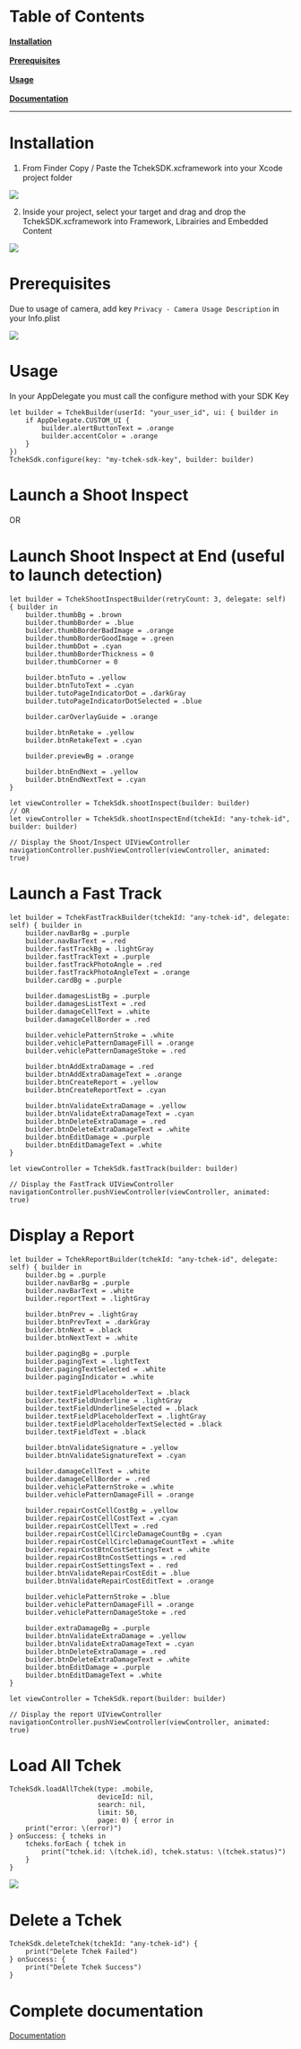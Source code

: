 # Table of Contents
**[Installation](https://github.com/sofianetchek/sample_ios_sdk/blob/main/README.md#installation)**<br><br>
**[Prerequisites](https://github.com/sofianetchek/sample_ios_sdk/blob/main/README.md#prerequisites)**<br><br>
**[Usage](https://github.com/sofianetchek/sample_ios_sdk/blob/main/README.md#usage)**<br><br>
**[Documentation](https://github.com/sofianetchek/sample_ios_sdk/blob/main/README.md#complete-documentation)**<br>
_________________
# Installation

1. From Finder Copy / Paste the TchekSDK.xcframework into your Xcode project folder

![](https://github.com/sofianetchek/sample_ios_sdk/blob/main/Screenshots/Install_1.png?raw=true "")

2. Inside your project, select your target and drag and drop the TchekSDK.xcframework into Framework, Librairies and Embedded Content

![](https://github.com/sofianetchek/sample_ios_sdk/blob/main/Screenshots/Install_2.png?raw=true "")

# Prerequisites
Due to usage of camera, add key `Privacy - Camera Usage Description` in your Info.plist

![](https://github.com/sofianetchek/sample_ios_sdk/blob/main/Screenshots/Install_3.png?raw=true "")

# Usage
In your AppDelegate you must call the configure method with your SDK Key
```
let builder = TchekBuilder(userId: "your_user_id", ui: { builder in
	if AppDelegate.CUSTOM_UI {
		builder.alertButtonText = .orange
		builder.accentColor = .orange
	}
})
TchekSdk.configure(key: "my-tchek-sdk-key", builder: builder)
```
# Launch a Shoot Inspect
OR
# Launch Shoot Inspect at End (useful to launch detection)
```
let builder = TchekShootInspectBuilder(retryCount: 3, delegate: self) { builder in
	builder.thumbBg = .brown
	builder.thumbBorder = .blue
	builder.thumbBorderBadImage = .orange
	builder.thumbBorderGoodImage = .green
	builder.thumbDot = .cyan
	builder.thumbBorderThickness = 0
	builder.thumbCorner = 0
	
	builder.btnTuto = .yellow
	builder.btnTutoText = .cyan
	builder.tutoPageIndicatorDot = .darkGray
	builder.tutoPageIndicatorDotSelected = .blue
	
	builder.carOverlayGuide = .orange
	
	builder.btnRetake = .yellow
	builder.btnRetakeText = .cyan
	
	builder.previewBg = .orange
	
	builder.btnEndNext = .yellow
	builder.btnEndNextText = .cyan
}

let viewController = TchekSdk.shootInspect(builder: builder)
// OR
let viewController = TchekSdk.shootInspectEnd(tchekId: "any-tchek-id", builder: builder)

// Display the Shoot/Inspect UIViewController
navigationController.pushViewController(viewController, animated: true)
```

# Launch a Fast Track
```
let builder = TchekFastTrackBuilder(tchekId: "any-tchek-id", delegate: self) { builder in
	builder.navBarBg = .purple
	builder.navBarText = .red
	builder.fastTrackBg = .lightGray
	builder.fastTrackText = .purple
	builder.fastTrackPhotoAngle = .red
	builder.fastTrackPhotoAngleText = .orange
	builder.cardBg = .purple
	
	builder.damagesListBg = .purple
	builder.damagesListText = .red
	builder.damageCellText = .white
	builder.damageCellBorder = .red
	
	builder.vehiclePatternStroke = .white
	builder.vehiclePatternDamageFill = .orange
	builder.vehiclePatternDamageStoke = .red
	
	builder.btnAddExtraDamage = .red
	builder.btnAddExtraDamageText = .orange
	builder.btnCreateReport = .yellow
	builder.btnCreateReportText = .cyan
	
	builder.btnValidateExtraDamage = .yellow
	builder.btnValidateExtraDamageText = .cyan
	builder.btnDeleteExtraDamage = .red
	builder.btnDeleteExtraDamageText = .white
	builder.btnEditDamage = .purple
	builder.btnEditDamageText = .white
}

let viewController = TchekSdk.fastTrack(builder: builder)

// Display the FastTrack UIViewController
navigationController.pushViewController(viewController, animated: true)
```

# Display a Report
```
let builder = TchekReportBuilder(tchekId: "any-tchek-id", delegate: self) { builder in
	builder.bg = .purple
	builder.navBarBg = .purple
	builder.navBarText = .white
	builder.reportText = .lightGray
	
	builder.btnPrev = .lightGray
	builder.btnPrevText = .darkGray
	builder.btnNext = .black
	builder.btnNextText = .white
	
	builder.pagingBg = .purple
	builder.pagingText = .lightText
	builder.pagingTextSelected = .white
	builder.pagingIndicator = .white
	
	builder.textFieldPlaceholderText = .black
	builder.textFieldUnderline = .lightGray
	builder.textFieldUnderlineSelected = .black
	builder.textFieldPlaceholderText = .lightGray
	builder.textFieldPlaceholderTextSelected = .black
	builder.textFieldText = .black
	
	builder.btnValidateSignature = .yellow
	builder.btnValidateSignatureText = .cyan
	
	builder.damageCellText = .white
	builder.damageCellBorder = .red
	builder.vehiclePatternStroke = .white
	builder.vehiclePatternDamageFill = .orange
	
	builder.repairCostCellCostBg = .yellow
	builder.repairCostCellCostText = .cyan
	builder.repairCostCellText = .red
	builder.repairCostCellCircleDamageCountBg = .cyan
	builder.repairCostCellCircleDamageCountText = .white
	builder.repairCostBtnCostSettingsText = .white
	builder.repairCostBtnCostSettings = .red
	builder.repairCostSettingsText = . red
	builder.btnValidateRepairCostEdit = .blue
	builder.btnValidateRepairCostEditText = .orange
	
	builder.vehiclePatternStroke = .blue
	builder.vehiclePatternDamageFill = .orange
	builder.vehiclePatternDamageStoke = .red
	
	builder.extraDamageBg = .purple
	builder.btnValidateExtraDamage = .yellow
	builder.btnValidateExtraDamageText = .cyan
	builder.btnDeleteExtraDamage = .red
	builder.btnDeleteExtraDamageText = .white
	builder.btnEditDamage = .purple
	builder.btnEditDamageText = .white
}

let viewController = TchekSdk.report(builder: builder)

// Display the report UIViewController
navigationController.pushViewController(viewController, animated: true)
```

# Load All Tchek

```
TchekSdk.loadAllTchek(type: .mobile,
					  deviceId: nil,
					  search: nil,
					  limit: 50,
					  page: 0) { error in
	print("error: \(error)")
} onSuccess: { tcheks in
	tcheks.forEach { tchek in
		print("tchek.id: \(tchek.id), tchek.status: \(tchek.status)")
	}
}
```

![](https://github.com/sofianetchek/sample_ios_sdk/blob/main/Screenshots/loadAllTchek.png?raw=true "")

# Delete a Tchek
```
TchekSdk.deleteTchek(tchekId: "any-tchek-id") {
	print("Delete Tchek Failed")
} onSuccess: {
	print("Delete Tchek Success")
}
```

# Complete documentation

[Documentation](http://doc.tchek.fr)
